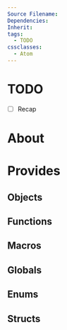 ```yaml
---
Source Filename: 
Dependencies: 
Inherit: 
tags:
  - TODO
cssclasses:
  - Atom
---
```

# TODO
- [ ] Recap
# About

# Provides

## Objects

## Functions

## Macros

## Globals

## Enums

## Structs